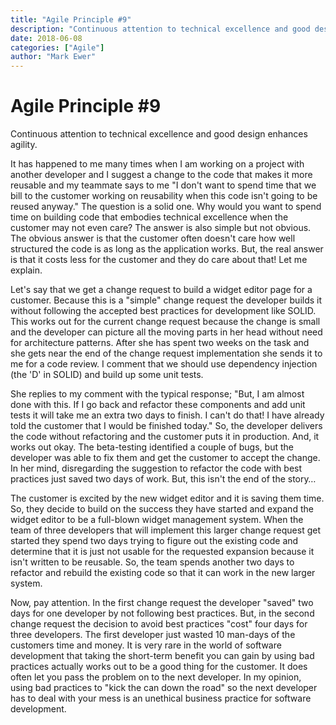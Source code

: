```yaml
---
title: "Agile Principle #9"
description: "Continuous attention to technical excellence and good design enhances agility."
date: 2018-06-08
categories: ["Agile"]
author: "Mark Ewer"
---
```


<Breadcrumbs />

# Agile Principle #9

Continuous attention to technical excellence and good design enhances agility.

It has happened to me many times when I am working on a project with another developer and I suggest a change to the code that makes it more reusable and my teammate says to me "I don't want to spend time that we bill to the customer working on reusability when this code isn't going to be reused anyway." The question is a solid one. Why would you want to spend time on building code that embodies technical excellence when the customer may not even care? The answer is also simple but not obvious. The obvious answer is that the customer often doesn't care how well structured the code is as long as the application works. But, the real answer is that it costs less for the customer and they do care about that! Let me explain.

Let's say that we get a change request to build a widget editor page for a customer. Because this is a "simple" change request the developer builds it without following the accepted best practices for development like SOLID. This works out for the current change request because the change is small and the developer can picture all the moving parts in her head without need for architecture patterns. After she has spent two weeks on the task and she gets near the end of the change request implementation she sends it to me for a code review. I comment that we should use dependency injection (the 'D' in SOLID) and build up some unit tests.

She replies to my comment with the typical response; "But, I am almost done with this. If I go back and refactor these components and add unit tests it will take me an extra two days to finish. I can't do that! I have already told the customer that I would be finished today." So, the developer delivers the code without refactoring and the customer puts it in production. And, it works out okay. The beta-testing identified a couple of bugs, but the developer was able to fix them and get the customer to accept the change. In her mind, disregarding the suggestion to refactor the code with best practices just saved two days of work. But, this isn't the end of the story…

The customer is excited by the new widget editor and it is saving them time. So, they decide to build on the success they have started and expand the widget editor to be a full-blown widget management system. When the team of three developers that will implement this larger change request get started they spend two days trying to figure out the existing code and determine that it is just not usable for the requested expansion because it isn't written to be reusable. So, the team spends another two days to refactor and rebuild the existing code so that it can work in the new larger system.

Now, pay attention. In the first change request the developer "saved" two days for one developer by not following best practices. But, in the second change request the decision to avoid best practices "cost" four days for three developers. The first developer just wasted 10 man-days of the customers time and money. It is very rare in the world of software development that taking the short-term benefit you can gain by using bad practices actually works out to be a good thing for the customer. It does often let you pass the problem on to the next developer. In my opinion, using bad practices to "kick the can down the road" so the next developer has to deal with your mess is an unethical business practice for software development.

<SharePost />
